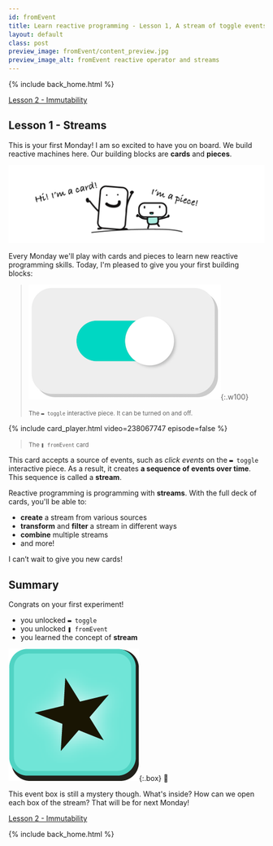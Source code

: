 ```yaml
---
id: fromEvent
title: Learn reactive programming - Lesson 1, A stream of toggle events
layout: default
class: post
preview_image: fromEvent/content_preview.jpg
preview_image_alt: fromEvent reactive operator and streams
---
```


{% include back_home.html %}

<a class="ui basic tiny button" href="/map">
     Lesson 2 - Immutability <i class="arrow right icon"></i>
</a>

## Lesson 1 - Streams

This is your first Monday! I am so excited to have you on board. We build reactive machines here. Our building blocks are **cards** and **pieces**.

![](img/fromEvent/card-piece.png)

Every Monday we'll play with cards and pieces to learn new reactive programming skills. Today, I'm pleased to give you your first building blocks:

> ![](img/fromEvent/toggle.png){:.w100}
>
> <small>The `▬ toggle` interactive piece. It can be turned on and off.</small>

{% include card_player.html video=238067747 episode=false %}

> <small>The `❚ fromEvent` card</small>

This card accepts a source of events, such as _click events_ on the `▬ toggle` interactive piece. As a result, it creates **a sequence of events over time**. This sequence is called a **stream**.

Reactive programming is programming with **streams**. With the full deck of cards, you'll be able to:

- **create** a stream from various sources
- **transform** and **filter** a stream in different ways
- **combine** multiple streams
- and more!

I can’t wait to give you new cards!

## Summary

Congrats on your first experiment! 

* you unlocked `▬ toggle`
* you unlocked `❚ fromEvent`
* you learned the concept of **stream**

![](img/fromEvent/box.png){:.box}
🤔

This event box is still a mystery though. What's inside? How can we open each box of the stream? That will be for next Monday!

<a class="ui basic tiny button" href="/map">
     Lesson 2 - Immutability <i class="arrow right icon"></i>
</a>

{% include back_home.html %}